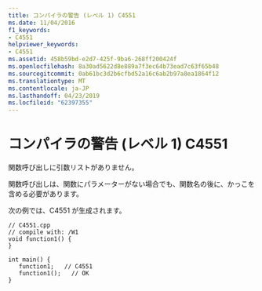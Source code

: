 ```yaml
---
title: コンパイラの警告 (レベル 1) C4551
ms.date: 11/04/2016
f1_keywords:
- C4551
helpviewer_keywords:
- C4551
ms.assetid: 458b59bd-e2d7-425f-9ba6-268ff200424f
ms.openlocfilehash: 8a30ad5622d8e889a7f3ec64b73ead7c63f65b48
ms.sourcegitcommit: 0ab61bc3d2b6cfbd52a16c6ab2b97a8ea1864f12
ms.translationtype: MT
ms.contentlocale: ja-JP
ms.lasthandoff: 04/23/2019
ms.locfileid: "62397355"
---
```

# <a name="compiler-warning-level-1-c4551"></a>コンパイラの警告 (レベル 1) C4551

関数呼び出しに引数リストがありません。

関数呼び出しは、関数にパラメーターがない場合でも、関数名の後に、かっこを含める必要があります。

次の例では、C4551 が生成されます。

```
// C4551.cpp
// compile with: /W1
void function1() {
}

int main() {
   function1;   // C4551
   function1();   // OK
}
```